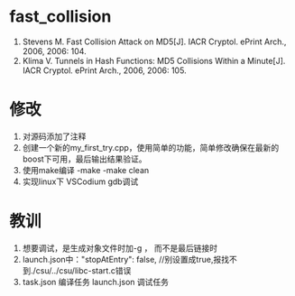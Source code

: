 # fast_collision
1. Stevens M. Fast Collision Attack on MD5[J]. IACR Cryptol.  ePrint Arch., 2006, 2006: 104.
1. Klima V. Tunnels in Hash Functions: MD5 Collisions Within a Minute[J]. IACR Cryptol. ePrint Arch., 2006, 2006: 105.
# 修改
1. 对源码添加了注释
1. 创建一个新的my_first_try.cpp，使用简单的功能，简单修改确保在最新的boost下可用，最后输出结果验证。
1. 使用make编译
-make
-make clean
1. 实现linux下 VSCodium gdb调试

# 教训
1. 想要调试，是生成对象文件时加-g ， 而不是最后链接时
1. launch.json中："stopAtEntry": false, //别设置成true,报找不到./csu/../csu/libc-start.c错误
1. task.json 编译任务
launch.json 调试任务

